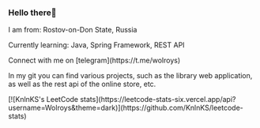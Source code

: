 ### Hello there👋

<p>I am from: Rostov-on-Don State, Russia</p>
<p>Currently learning: Java, Spring Framework, REST API </p>
<p>Connect with me on [telegram](https://t.me/wolroys)</p>
<p>In my git you can find various projects, such as the library web application, as well as the rest api of the online store, etc.</p>
[![KnlnKS's LeetCode stats](https://leetcode-stats-six.vercel.app/api?username=Wolroys&theme=dark)](https://github.com/KnlnKS/leetcode-stats)
